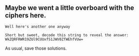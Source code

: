 ## Maybe we went a little overboard with the ciphers here.

```
Well here's another one anyway

Short but sweet, decode this string to reveal the answer:
WkZQRFRWR19ZUl9CUUxfS1JWV0ZfWEhfVUw=
```
As usual, save those solutions.
